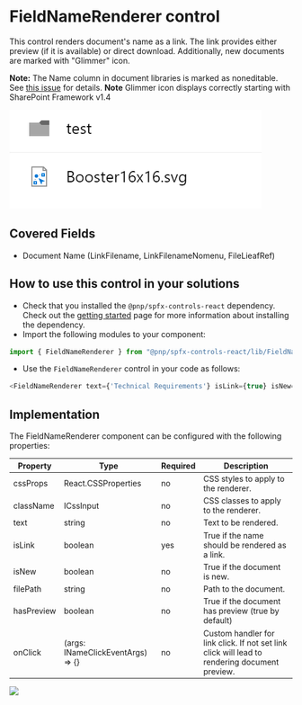# FieldNameRenderer control

This control renders document's name as a link. The link provides either preview (if it is available) or direct download. Additionally, new documents are marked with "Glimmer" icon.

**Note:** The Name column in document libraries is marked as noneditable. See [this issue](https://github.com/SharePoint/sp-dev-docs/issues/1207) for details.
**Note** Glimmer icon displays correctly starting with SharePoint Framework v1.4

![FieldNameRenderer control output](../../assets/FieldNameRenderer.png)

## Covered Fields
- Document Name (LinkFilename, LinkFilenameNomenu, FileLieafRef)

## How to use this control in your solutions

- Check that you installed the `@pnp/spfx-controls-react` dependency. Check out the [getting started](../getting-started) page for more information about installing the dependency.
- Import the following modules to your component:

```TypeScript
import { FieldNameRenderer } from "@pnp/spfx-controls-react/lib/FieldNameRenderer";
```

- Use the `FieldNameRenderer` control in your code as follows:

```TypeScript
<FieldNameRenderer text={'Technical Requirements'} isLink={true} isNew={false} filePath={'https://contoso.sharepoint.com/Documents/tech-requirements.pdf'} className={'some-class'} cssProps={{ background: '#f00' }} />
```

## Implementation

The FieldNameRenderer component can be configured with the following properties:

| Property | Type | Required | Description |
| ---- | ---- | ---- | ---- |
| cssProps | React.CSSProperties | no | CSS styles to apply to the renderer. |
| className | ICssInput | no | CSS classes to apply to the renderer. |
| text | string | no | Text to be rendered. |
| isLink | boolean | yes | True if the name should be rendered as a link. |
| isNew | boolean | no | True if the document is new. |
| filePath | string | no | Path to the document. |
| hasPreview | boolean | no | True if the document has preview (true by default) |
| onClick | (args: INameClickEventArgs) => {} | no | Custom handler for link click. If not set link click will lead to rendering document preview. |


![](https://telemetry.sharepointpnp.com/sp-dev-fx-controls-react/wiki/controls/fields/FieldNameRenderer)

